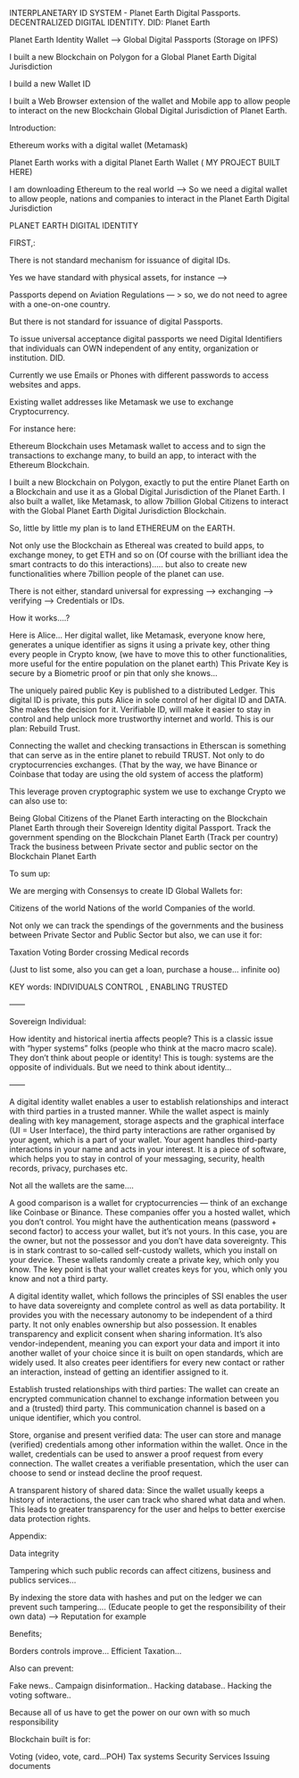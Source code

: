 
INTERPLANETARY ID SYSTEM  - Planet Earth Digital Passports.    DECENTRALIZED DIGITAL IDENTITY.  DID: Planet Earth 


Planet Earth Identity Wallet —> Global Digital Passports (Storage on IPFS) 



I built a new Blockchain on Polygon for a Global Planet Earth Digital Jurisdiction

I build a new Wallet ID

I built a Web Browser extension of the wallet and Mobile app to allow people to interact on the new Blockchain Global Digital Jurisdiction of Planet Earth.


Introduction:

Ethereum works with a digital wallet (Metamask) 

Planet Earth works with a digital Planet Earth Wallet ( MY PROJECT BUILT HERE)

I am downloading Ethereum to the real world —> So we need a digital wallet to allow people, nations and companies to interact in the Planet Earth Digital Jurisdiction 



PLANET EARTH DIGITAL IDENTITY


FIRST,:

There is not standard mechanism for issuance of digital IDs.

Yes we have standard with physical assets, for instance —>

Passports depend on Aviation Regulations — > so, we do not need to agree with a one-on-one country. 

But there is not standard for issuance of digital Passports.

To issue universal acceptance digital passports we need Digital Identifiers that individuals can OWN independent of any entity, organization or institution. DID.  

Currently we use Emails or Phones with different passwords to access websites and apps.

Existing wallet addresses like Metamask we use to exchange Cryptocurrency. 

For instance here:

Ethereum Blockchain uses Metamask wallet to access and to sign the transactions to exchange many, to build an app, to interact with the Ethereum Blockchain.

I built a new Blockchain on Polygon, exactly to put the entire Planet Earth on a Blockchain and use it as a Global Digital Jurisdiction of the Planet Earth. 
I also built a wallet, like Metamask, to allow 7billion Global Citizens to interact with the Global Planet Earth Digital Jurisdiction Blockchain. 

So, little by little my plan is to land ETHEREUM on the EARTH. 

Not only use the Blockchain as Ethereal was created to build apps, to exchange money, to get ETH and so on (Of course with the brilliant idea the smart contracts to do this interactions)….. but also to create new functionalities where 7billion people of the planet can use.

There is not either, standard universal for expressing —> exchanging —> verifying —> Credentials or IDs.


How it works….?

Here is Alice…  Her digital wallet, like Metamask, everyone know here, generates a unique identifier as signs it using a private key, other thing every people in Crypto know, (we have to move this to other functionalities, more useful for the entire population on the planet earth)
This Private Key is secure by a Biometric proof or pin that only she knows…





The uniquely paired public Key is published to a distributed Ledger. This digital ID is private, this puts Alice in sole control of her digital ID and DATA. She makes the decision for it. 
Verifiable ID, will make it easier to stay in control and help unlock more trustworthy internet and world. This is our plan: Rebuild Trust.

Connecting the wallet and checking transactions in Etherscan is something that can serve as in the entire planet to rebuild TRUST. Not only to do cryptocurrencies exchanges. (That by the way, we have Binance or Coinbase that today are using the old system of access the platform)

This leverage proven cryptographic system we use to exchange Crypto we can also use to:

Being Global Citizens of the Planet Earth interacting on the Blockchain Planet Earth through their Sovereign Identity digital Passport.
Track the government spending on the Blockchain Planet Earth (Track per country)
Track the business between Private sector and public sector on the Blockchain Planet Earth 

To sum up: 

We are merging with Consensys to create ID Global Wallets for:

Citizens of the world
Nations of the world
Companies of the world.

Not only we can track the spendings of the governments and the business between Private Sector and Public Sector but also, we can use it for:

Taxation
Voting
Border crossing
Medical records

(Just to list some, also you can get a loan, purchase a house… infinite oo)



KEY words:  INDIVIDUALS CONTROL , ENABLING TRUSTED 

——

Sovereign Individual:



How identity and historical inertia affects people? This is a classic issue with “hyper systems” folks (people who think at the macro macro scale). They don’t think about people or identity! This is tough: systems are the opposite of individuals. But we need to think about identity…


——

A digital identity wallet enables a user to establish relationships and interact with third parties in a trusted manner. While the wallet aspect is mainly dealing with key management, storage aspects and the graphical interface (UI = User Interface), the third party interactions are rather organised by your agent, which is a part of your wallet. Your agent handles third-party interactions in your name and acts in your interest. It is a piece of software, which helps you to stay in control of your messaging, security, health records, privacy, purchases etc.

Not all the wallets are the same….

A good comparison is a wallet for cryptocurrencies — think of an exchange like Coinbase or Binance. These companies offer you a hosted wallet, which you don’t control. You might have the authentication means (password + second factor) to access your wallet, but it’s not yours. In this case, you are the owner, but not the possessor and you don’t have data sovereignty. This is in stark contrast to so-called self-custody wallets, which you install on your device. These wallets randomly create a private key, which only you know. The key point is that your wallet creates keys for you, which only you know and not a third party.


A digital identity wallet, which follows the principles of SSI enables the user to have data sovereignty and complete control as well as data portability. It provides you with the necessary autonomy to be independent of a third party. It not only enables ownership but also possession. It enables transparency and explicit consent when sharing information. It’s also vendor-independent, meaning you can export your data and import it into another wallet of your choice since it is built on open standards, which are widely used. It also creates peer identifiers for every new contact or rather an interaction, instead of getting an identifier assigned to it.





Establish trusted relationships with third parties:
The wallet can create an encrypted communication channel to exchange information between you and a (trusted) third party. This communication channel is based on a unique identifier, which you control.

Store, organise and present verified data:
The user can store and manage (verified) credentials among other information within the wallet. Once in the wallet, credentials can be used to answer a proof request from every connection. The wallet creates a verifiable presentation, which the user can choose to send or instead decline the proof request.

A transparent history of shared data:
Since the wallet usually keeps a history of interactions, the user can track who shared what data and when. This leads to greater transparency for the user and helps to better exercise data protection rights. 


Appendix:


Data integrity

Tampering which such public records can affect citizens, business and publics services…

By indexing the store data with hashes and put on the ledger we can prevent such tampering…. (Educate people to get the responsibility of their own data) —> Reputation for example

Benefits;

Borders controls improve…
Efficient Taxation…

Also can prevent:

Fake news.. 
Campaign disinformation..
Hacking database..
Hacking the voting software..

Because all of us have to get the power on our own with so much responsibility 


Blockchain built is for:

Voting (video, vote, card...POH)
Tax systems
Security Services
Issuing documents


